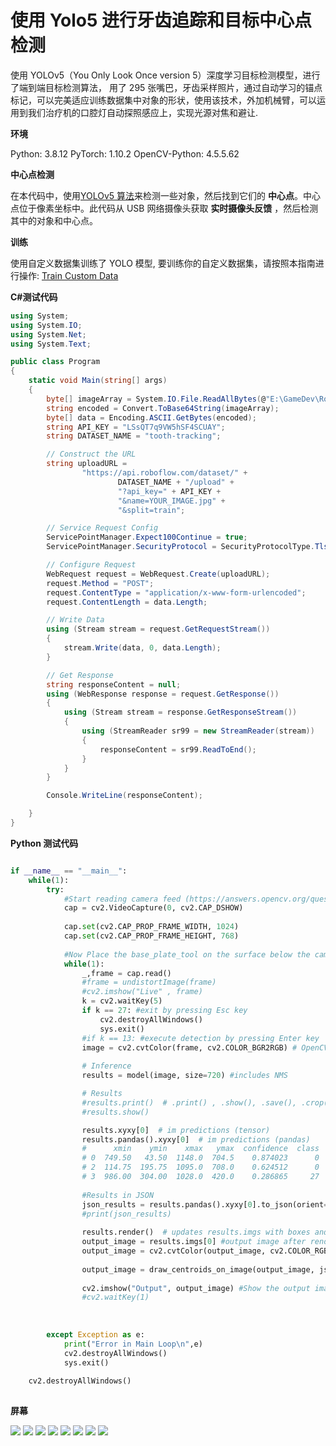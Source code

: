 # 使用 Yolo5 进行牙齿追踪和目标中心点检测

使用 YOLOv5（You Only Look Once version 5）深度学习目标检测模型，进行了端到端目标检测算法， 用了 295 张嘴巴，牙齿采样照片，通过自动学习的锚点标记，可以完美适应训练数据集中对象的形状，使用该技术，外加机械臂，可以运用到我们治疗机的口腔灯自动探照感应上，实现光源对焦和避让.

**环境**

Python: 3.8.12
PyTorch: 1.10.2
OpenCV-Python: 4.5.5.62

**中心点检测**

在本代码中，使用[YOLOv5 算法](https://github.com/ultralytics/yolov5)来检测一些对象，然后找到它们的 **中心点**。中心点位于像素坐标中。此代码从 USB 网络摄像头获取 **实时摄像头反馈** ，然后检测其中的对象和中心点。

**训练**

使用自定义数据集训练了 YOLO 模型, 要训练你的自定义数据集，请按照本指南进行操作: [Train Custom Data](https://github.com/ultralytics/yolov5/wiki/Train-Custom-Data)

**C#测试代码**

```csharp
using System;
using System.IO;
using System.Net;
using System.Text;

public class Program
{
    static void Main(string[] args)
    {
        byte[] imageArray = System.IO.File.ReadAllBytes(@"E:\GameDev\Robot\物体检测与重心查找\yolo5-object-detection-and-centroid-finding-main\Pic\m (1).jpeg");
        string encoded = Convert.ToBase64String(imageArray);
        byte[] data = Encoding.ASCII.GetBytes(encoded);
        string API_KEY = "LSsQT7q9VW5hSF4SCUAY";
        string DATASET_NAME = "tooth-tracking";

        // Construct the URL
        string uploadURL =
                "https://api.roboflow.com/dataset/" +
                        DATASET_NAME + "/upload" +
                        "?api_key=" + API_KEY +
                        "&name=YOUR_IMAGE.jpg" +
                        "&split=train";

        // Service Request Config
        ServicePointManager.Expect100Continue = true;
        ServicePointManager.SecurityProtocol = SecurityProtocolType.Tls12;

        // Configure Request
        WebRequest request = WebRequest.Create(uploadURL);
        request.Method = "POST";
        request.ContentType = "application/x-www-form-urlencoded";
        request.ContentLength = data.Length;

        // Write Data
        using (Stream stream = request.GetRequestStream())
        {
            stream.Write(data, 0, data.Length);
        }

        // Get Response
        string responseContent = null;
        using (WebResponse response = request.GetResponse())
        {
            using (Stream stream = response.GetResponseStream())
            {
                using (StreamReader sr99 = new StreamReader(stream))
                {
                    responseContent = sr99.ReadToEnd();
                }
            }
        }

        Console.WriteLine(responseContent);

    }
}
```

**Python 测试代码**

```py

if __name__ == "__main__":    
    while(1):
        try:
            #Start reading camera feed (https://answers.opencv.org/question/227535/solvedassertion-error-in-video-capturing/))
            cap = cv2.VideoCapture(0, cv2.CAP_DSHOW)
            
            cap.set(cv2.CAP_PROP_FRAME_WIDTH, 1024)
            cap.set(cv2.CAP_PROP_FRAME_HEIGHT, 768)
   
            #Now Place the base_plate_tool on the surface below the camera.
            while(1):
                _,frame = cap.read()
                #frame = undistortImage(frame)
                #cv2.imshow("Live" , frame)
                k = cv2.waitKey(5)
                if k == 27: #exit by pressing Esc key
                    cv2.destroyAllWindows()
                    sys.exit()
                #if k == 13: #execute detection by pressing Enter key           
                image = cv2.cvtColor(frame, cv2.COLOR_BGR2RGB) # OpenCV image (BGR to RGB)
                
                # Inference
                results = model(image, size=720) #includes NMS

                # Results
                #results.print()  # .print() , .show(), .save(), .crop(), .pandas(), etc.
                #results.show()

                results.xyxy[0]  # im predictions (tensor)
                results.pandas().xyxy[0]  # im predictions (pandas)
                #      xmin    ymin    xmax   ymax  confidence  class    name
                # 0  749.50   43.50  1148.0  704.5    0.874023      0  person
                # 2  114.75  195.75  1095.0  708.0    0.624512      0  person
                # 3  986.00  304.00  1028.0  420.0    0.286865     27     tie
                
                #Results in JSON
                json_results = results.pandas().xyxy[0].to_json(orient="records") # im predictions (JSON)
                #print(json_results)
                
                results.render()  # updates results.imgs with boxes and labels                    
                output_image = results.imgs[0] #output image after rendering
                output_image = cv2.cvtColor(output_image, cv2.COLOR_RGB2BGR)
                
                output_image = draw_centroids_on_image(output_image, json_results) # Draw Centroids on the deteted objects and returns updated image
                
                cv2.imshow("Output", output_image) #Show the output image after rendering
                #cv2.waitKey(1)
                    
                    
                    
        except Exception as e:
            print("Error in Main Loop\n",e)
            cv2.destroyAllWindows()
            sys.exit()
    
    cv2.destroyAllWindows()
  

```

**屏幕**

<img src="https://github.com/dorisoy/Dorisoy.ToothTracking/blob/main/Screen/01.png"/>

<img src="https://github.com/dorisoy/Dorisoy.ToothTracking/blob/main/Screen/02.png"/>

<img src="https://github.com/dorisoy/Dorisoy.ToothTracking/blob/main/Screen/03.png"/>

<img src="https://github.com/dorisoy/Dorisoy.ToothTracking/blob/main/Screen/04.png"/>

<img src="https://github.com/dorisoy/Dorisoy.ToothTracking/blob/main/Screen/05.png"/>

<img src="https://github.com/dorisoy/Dorisoy.ToothTracking/blob/main/Screen/06.png"/>

<img src="https://github.com/dorisoy/Dorisoy.ToothTracking/blob/main/Screen/07.png"/>

<img src="https://github.com/dorisoy/Dorisoy.ToothTracking/blob/main/Screen/08.png"/>
